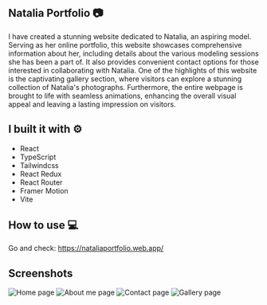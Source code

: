 ##  Natalia Portfolio  :camera:

I have created a stunning website dedicated to Natalia, an aspiring model. Serving as her online portfolio, this website showcases comprehensive information about her, including details about the various modeling sessions she has been a part of. It also provides convenient contact options for those interested in collaborating with Natalia. One of the highlights of this website is the captivating gallery section, where visitors can explore a stunning collection of Natalia's photographs. Furthermore, the entire webpage is brought to life with seamless animations, enhancing the overall visual appeal and leaving a lasting impression on visitors.

## I built it with :gear:

* React
* TypeScript
* Tailwindcss
* React Redux
* React Router
* Framer Motion
* Vite

## How to use :computer:

Go and check: https://nataliaportfolio.web.app/

## Screenshots

<img 
alt="Home page" src="https://lh3.googleusercontent.com/pw/AJFCJaUnFRc8yr1sYdq2dorHWhbe0Zg944UN6kHtWAiReQ-HF8e8AcdWcEsdhF8rI2U2WYCrABwh4zh1xfMkFwl2XySLPGaHHRKVqQht677QxKhHx9XE20c6V618tg4z1lc9J8_buibItDTfQ0ZHFOz6jU69=w1366-h768-s-no?authuser=0">
<img alt="About me page" src="https://lh3.googleusercontent.com/pw/AJFCJaV8o_owbET53VHSgPuXMopT69ySeENMovZbhZJsJqbjFFLYXdga2VN2lbY_3x1SlZneshW3mhoNbT_WqPSGzsNO4iABsvyWj1OJ3_jVq3FR3j6o-jFxQAS9jQZr4J0QGimODVUVxYf1cSaTuj5T5urp=w1366-h768-s-no?authuser=0">
<img alt="Contact page" src="https://lh3.googleusercontent.com/pw/AJFCJaXbD9XSbi_2sOiT3iUQ3iSG_hjgvZFbuy2szYV-8jquMZd9U79gNLTTbee3ru6KpriBfTfa7Notm1uDKWbCHpBPWW7mfiS3psR-GylhghtD68KTuzAF7LJs_fEjo1m0ig8ZBzEkqZcCAGm2s32DsWYn=w1366-h768-s-no?authuser=0">
<img alt="Gallery page" src="https://lh3.googleusercontent.com/pw/AJFCJaVaemW8rGt90X2nsplemyRxJBN9mJwmYozxmC6jWAncMUq8jpTkfeOJGxVHwY2dGFZyrvlJkBX4WNhJNttFHarlTD4uiILRqEo8EzExGMwOmI9hbckllBN5MVkxG8XLKsH--RBO5HJPsORA9Kyc32Zb=w1366-h768-s-no?authuser=0">

